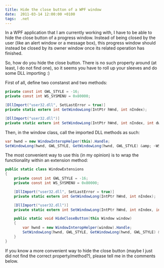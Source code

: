 ```yaml
---
title: Hide the close button of a WPF window
date:  2011-03-14 12:00:00 +0100
tags:  .net
---
```


In a WPF application that I am currently working with, I have to be able to hide
the close button of a progress window. Instead of being closed by the user (like
an alert window or a message box), this progress window should instead be closed
by its owner window once its related operation has finished.

So, how do you hide the close button. There is no such property around (at least,
I do not find one), so it seems you have to roll up your sleeves and do some DLL
importing :)

First of all, define two constanst and two methods:

```csharp
private const int GWL_STYLE = -16;
private const int WS_SYSMENU = 0x80000;

[DllImport("user32.dll", SetLastError = true)]
private static extern int GetWindowLong(IntPtr hWnd, int nIndex);

[DllImport("user32.dll")]
private static extern int SetWindowLong(IntPtr hWnd, int nIndex, int dwNewLong);
```

Then, in the window class, call the imported DLL methods as such:

```csharp
var hwnd = new WindowInteropHelper(this).Handle;
SetWindowLong(hwnd, GWL_STYLE, GetWindowLong(hwnd, GWL_STYLE) &amp; ~WS_SYSMENU);
```

The most convenient way to use this (in my opinion) is to wrap the functionality
within an extension method:

```csharp
public static class WindowExtensions
{
	private const int GWL_STYLE = -16;
	private const int WS_SYSMENU = 0x80000;

	[DllImport("user32.dll", SetLastError = true)]
	private static extern int GetWindowLong(IntPtr hWnd, int nIndex);

	[DllImport("user32.dll")]
	private static extern int SetWindowLong(IntPtr hWnd, int nIndex, int dwNewLong);

	public static void HideCloseButton(this Window window)
	{
		var hwnd = new WindowInteropHelper(window).Handle;
		SetWindowLong(hwnd, GWL_STYLE, GetWindowLong(hwnd, GWL_STYLE) &amp; ~WS_SYSMENU);
	}
}
```

If you know a more convenient way to hide the close button (maybe I just did not
find the correct property/method?), please tell me in the comments below.

